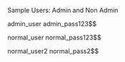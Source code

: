 Sample Users: Admin and Non Admin

admin_user
admin_pass123$$

normal_user
normal_pass123$$

normal_user2
normal_pass2$$
